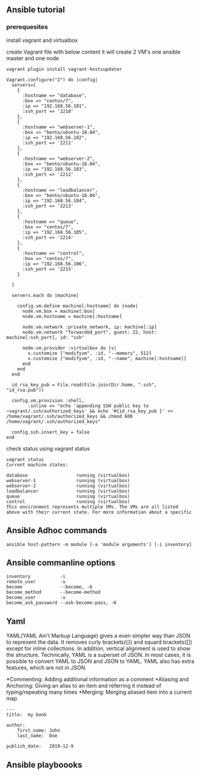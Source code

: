 ## Ansible tutorial
### prerequesites
install vagrant and virtualbox

create Vagrant file with below content it will create 2 VM's  one ansible master and one node
```
vagrant plugin install vagrant-hostsupdater
```

```
Vagrant.configure("2") do |config|
  servers=[
    {
      :hostname => "database",
      :box => "centos/7",
      :ip => "192.168.56.101",
      :ssh_port => '2210'
    },
    {
      :hostname => "webserver-1",
      :box => "bento/ubuntu-18.04",
      :ip => "192.168.56.102",
      :ssh_port => '2211'
    },
    {
      :hostname => "webserver-2",
      :box => "bento/ubuntu-18.04",
      :ip => "192.168.56.103",
      :ssh_port => '2212'
    },
    {
      :hostname => "loadbalancer",
      :box => "bento/ubuntu-18.04",
      :ip => "192.168.56.104",
      :ssh_port => '2213'
    },
    {
      :hostname => "queue",
      :box => "centos/7",
      :ip => "192.168.56.105",
      :ssh_port => '2214'
    },
    {
      :hostname => "control",
      :box => "centos/7",
      :ip => "192.168.56.106",
      :ssh_port => '2215'
    }

  ]

  servers.each do |machine|

    config.vm.define machine[:hostname] do |node|
      node.vm.box = machine[:box]
      node.vm.hostname = machine[:hostname]
    
      node.vm.network :private_network, ip: machine[:ip]
      node.vm.network "forwarded_port", guest: 22, host: machine[:ssh_port], id: "ssh"

      node.vm.provider :virtualbox do |v|
        v.customize ["modifyvm", :id, "--memory", 512]
        v.customize ["modifyvm", :id, "--name", machine[:hostname]]
      end
    end
  end

  id_rsa_key_pub = File.read(File.join(Dir.home, ".ssh", "id_rsa.pub"))

  config.vm.provision :shell,
        :inline => "echo 'appending SSH public key to ~vagrant/.ssh/authorized_keys' && echo '#{id_rsa_key_pub }' >> /home/vagrant/.ssh/authorized_keys && chmod 600 /home/vagrant/.ssh/authorized_keys"

  config.ssh.insert_key = false
end
```

check status using vagrant status 

```
vagrant status
Current machine states:

database                  running (virtualbox)
webserver-1               running (virtualbox)
webserver-2               running (virtualbox)
loadbalancer              running (virtualbox)
queue                     running (virtualbox)
control                   running (virtualbox)
This environment represents multiple VMs. The VMs are all listed
above with their current state. For more information about a specific
```

## Ansible Adhoc commands
```
ansible host-pattern -m module [-a 'module arguments'] [-i inventory]
```
## Ansible commanline options

```
inventory 			-i
remote_user			-u
become 				--become, -b
become_method		--become-method
become_user			-u
become_ask_password	--ask-become-pass, -K
```
## Yaml 
YAML(YAML Ain’t Markup Language) gives a even simpler way than JSON to represent the data. It removes curly brackets({}) and squard brackets([]) except for inline collections. In addition, vertical alignment is used to show the structure. Technically, YAML is a superset of JSON. In most cases, it is possible to convert YAML to JSON and JSON to YAML. YAML also has extra features, which are not in JSON.

*Commenting: Adding additional information as a comment
*Aliasing and Anchoring: Giving an alias to an item and referring it instead of typing/repeating many times
*Merging: Merging aliased item into a current map

```
---
title:	my book

author:
	first_name: John
	last_name:	Doe

publish_date:	2019-12-9

```



## Ansible playboooks
```

```

